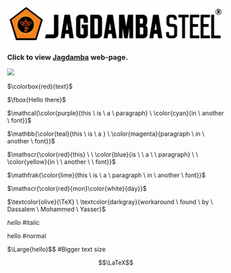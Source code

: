 ![Jagdamba logo](https://github.com/puskarwagle/jagdamba-react/blob/master/src/images/jagdamba-logo-dark.svg?raw=true)  
### Click to view [Jagdamba](https://puskarwagle.github.io/jagdamba-react/ "https://puskarwagle.github.io/jagdamba-react/") web-page.  

![](https://img.shields.io/static/v1?label=&message=Version=1.0.6&color=grey)  

$\colorbox{red}{text}$  

$\fbox{Hello there}$     

$\mathcal{\color{purple}{this \ is \ a \ paragraph} \ \color{cyan}{in \ another \ font}}$

$\mathbb{\color{teal}{this \ is \ a } \ \color{magenta}{paragraph \ in \ another \ font}}$

$\mathscr{\color{red}{this} \ \ \color{blue}{is \ \ a \ \ paragraph} \ \ \color{yellow}{in \ \ another \ \ font}}$

$\mathfrak{\color{lime}{this \ is \ a \ paragraph \ in \ another \ font}}$

$\mathscr{\color{red}{mon}\color{white}{day}}$

$\textcolor{olive}{\TeX} \ \textcolor{darkgray}{workaround \ found \ by \ Dassalem \ Mohammed \ Yasser}$

$\textit{hello}$  #italic

$\text{hello}$    #normal

$\Large{hello}$$   #Bigger text size

$$\LaTeX$$
